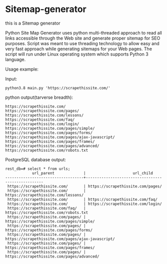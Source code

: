 # Sitemap-generator

this is a Sitemap generator 

Python Site Map Generator uses python multi-threaded approach to read all links accessible through the Web site and generate proper
sitemap for SEO purposes. Script was meant to use threading technology to allow easy and very fast approach while generating sitemaps for your Web pages.
The script will run under Linux operating system which supports Python 3 language.


Usage example:

Input:

    python3.8 main.py 'https://scrapethissite.com/'
    
python output(tarverse breadth):

    https://scrapethissite.com/
    https://scrapethissite.com/pages/
    https://scrapethissite.com/lessons/
    https://scrapethissite.com/faq/
    https://scrapethissite.com/login/
    https://scrapethissite.com/pages/simple/
    https://scrapethissite.com/pages/forms/
    https://scrapethissite.com/pages/ajax-javascript/
    https://scrapethissite.com/pages/frames/
    https://scrapethissite.com/pages/advanced/
    https://scrapethissite.com/robots.txt

PostgreSQL database output:

    rest_db=# select * from urls;
                url_parent             |                     url_child                     
    -----------------------------------+---------------------------------------------------
     https://scrapethissite.com/       | https://scrapethissite.com/pages/
     https://scrapethissite.com/       | https://scrapethissite.com/lessons/
     https://scrapethissite.com/       | https://scrapethissite.com/faq/
     https://scrapethissite.com/       | https://scrapethissite.com/login/
     https://scrapethissite.com/faq/   | https://scrapethissite.com/robots.txt
     https://scrapethissite.com/pages/ | https://scrapethissite.com/pages/simple/
     https://scrapethissite.com/pages/ | https://scrapethissite.com/pages/forms/
     https://scrapethissite.com/pages/ | https://scrapethissite.com/pages/ajax-javascript/
     https://scrapethissite.com/pages/ | https://scrapethissite.com/pages/frames/
     https://scrapethissite.com/pages/ | https://scrapethissite.com/pages/advanced/
   
